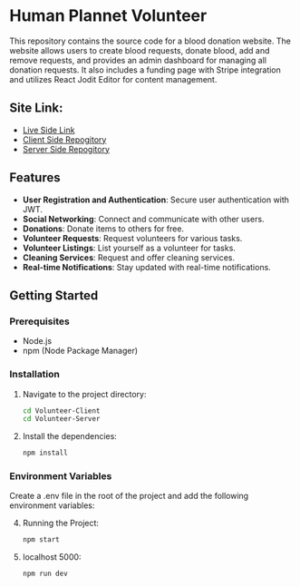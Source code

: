 # Human Plannet Volunteer

This repository contains the source code for a blood donation website. The website allows users to create blood requests, donate blood, add and remove requests, and provides an admin dashboard for managing all donation requests. It also includes a funding page with Stripe integration and utilizes React Jodit Editor for content management.

## Site Link:
- [Live Side Link](https://human-plannet-a11.web.app)
- [Client Side Repogitory](https://github.com/hasanalam365/Volunteer-Client)
- [Server Side Repogitory](https://github.com/hasanalam365/Volunteer-Server)


## Features

- **User Registration and Authentication**: Secure user authentication with JWT.
- **Social Networking**: Connect and communicate with other users.
- **Donations**: Donate items to others for free.
- **Volunteer Requests**: Request volunteers for various tasks.
- **Volunteer Listings**: List yourself as a volunteer for tasks.
- **Cleaning Services**: Request and offer cleaning services.
- **Real-time Notifications**: Stay updated with real-time notifications.

## Getting Started

### Prerequisites

- Node.js
- npm (Node Package Manager)


### Installation


1. Navigate to the project directory:
   ```sh
   cd Volunteer-Client
   cd Volunteer-Server

2. Install the dependencies:
   ```sh
   npm install

### Environment Variables
Create a .env file in the root of the project and add the following environment variables:


4. Running the Project:
   ```sh
   npm start

5. localhost 5000:
   ```sh
   npm run dev

